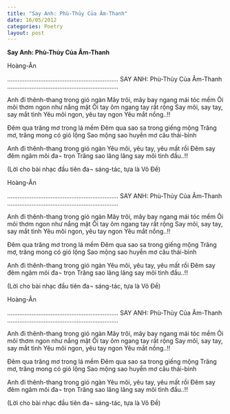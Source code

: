 ```yaml
---
title: "Say Anh: Phù-Thủy Của Âm-Thanh"
date: 16/05/2012
categories: Poetry
layout: post
---
```


**Say Anh: Phù-Thủy Của Âm-Thanh**

Hoàng-Ân

................................................................
SAY ANH: Phù-Thủy Của Âm-Thanh
................................................................

Anh đi thênh-thang trong gió ngàn
Mây trôi, mây bay ngang mái tóc mềm
Ôi môi thơm ngon như nắng mật
Ôi tay ôm ngang tay rất rộng
Say môi, say tay, say mắt tình
Yêu môi ngon, yêu tay ngon
Yêu mắt nồng..!!

Đêm qua trăng mơ trong lá mềm
Đêm qua sao sa trong giếng mộng
Trăng mơ, trăng mong có gió lộng
Sao mộng sao huyền mơ câu thái-bình

Anh đi thênh-thang trong gió ngàn
Yêu môi, yêu tay, yêu mất rồi
Đêm say đêm ngâm môi đa¬ trọn
Trăng sao lâng lâng say môi tình đầu..!!

(Lời cho bài nhạc đầu tiên đa¬ sáng-tác,
  tựa là Vô Đề)

Hoàng-Ân

................................................................
SAY ANH: Phù-Thủy Của Âm-Thanh
................................................................

Anh đi thênh-thang trong gió ngàn
Mây trôi, mây bay ngang mái tóc mềm
Ôi môi thơm ngon như nắng mật
Ôi tay ôm ngang tay rất rộng
Say môi, say tay, say mắt tình
Yêu môi ngon, yêu tay ngon
Yêu mắt nồng..!!

Đêm qua trăng mơ trong lá mềm
Đêm qua sao sa trong giếng mộng
Trăng mơ, trăng mong có gió lộng
Sao mộng sao huyền mơ câu thái-bình

Anh đi thênh-thang trong gió ngàn
Yêu môi, yêu tay, yêu mất rồi
Đêm say đêm ngâm môi đa¬ trọn
Trăng sao lâng lâng say môi tình đầu..!!

(Lời cho bài nhạc đầu tiên đa¬ sáng-tác,
  tựa là Vô Đề)

Hoàng-Ân

................................................................
SAY ANH: Phù-Thủy Của Âm-Thanh
................................................................

Anh đi thênh-thang trong gió ngàn
Mây trôi, mây bay ngang mái tóc mềm
Ôi môi thơm ngon như nắng mật
Ôi tay ôm ngang tay rất rộng
Say môi, say tay, say mắt tình
Yêu môi ngon, yêu tay ngon
Yêu mắt nồng..!!

Đêm qua trăng mơ trong lá mềm
Đêm qua sao sa trong giếng mộng
Trăng mơ, trăng mong có gió lộng
Sao mộng sao huyền mơ câu thái-bình

Anh đi thênh-thang trong gió ngàn
Yêu môi, yêu tay, yêu mất rồi
Đêm say đêm ngâm môi đa¬ trọn
Trăng sao lâng lâng say môi tình đầu..!!

(Lời cho bài nhạc đầu tiên đa¬ sáng-tác,
  tựa là Vô Đề)
